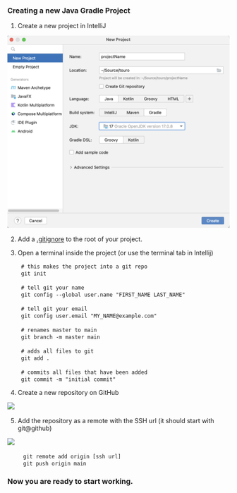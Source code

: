 ### Creating a new Java Gradle Project

1. Create a new project in IntelliJ

![](new_project.png)

2. Add a [.gitignore](.gitignore) to the root of your project.

3. Open a terminal inside the project (or use the terminal tab in Intellij)

        # this makes the project into a git repo
        git init

        # tell git your name
        git config --global user.name "FIRST_NAME LAST_NAME"

        # tell git your email
        git config user.email "MY_NAME@example.com"
        
        # renames master to main
        git branch -m master main

        # adds all files to git
        git add .

        # commits all files that have been added
        git commit -m "initial commit"

1. Create a new repository on GitHub

![](new_repo.png)

5. Add the repository as a remote with the SSH url (it should start with git@github)

![](ssh_url.png)

         git remote add origin [ssh url]
         git push origin main

### Now you are ready to start working.
